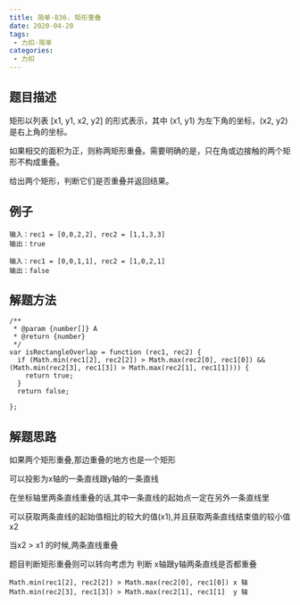 ```yaml
---
title: 简单-836. 矩形重叠
date: 2020-04-20
tags:
 - 力扣-简单
categories: 
 - 力扣
---
```

## 题目描述
矩形以列表 [x1, y1, x2, y2] 的形式表示，其中 (x1, y1) 为左下角的坐标，(x2, y2) 是右上角的坐标。

如果相交的面积为正，则称两矩形重叠。需要明确的是，只在角或边接触的两个矩形不构成重叠。

给出两个矩形，判断它们是否重叠并返回结果。

## 例子
```
输入：rec1 = [0,0,2,2], rec2 = [1,1,3,3]
输出：true
```
```
输入：rec1 = [0,0,1,1], rec2 = [1,0,2,1]
输出：false
```
## 解题方法

```
/**
 * @param {number[]} A
 * @return {number}
 */
var isRectangleOverlap = function (rec1, rec2) {
  if (Math.min(rec1[2], rec2[2]) > Math.max(rec2[0], rec1[0]) && (Math.min(rec2[3], rec1[3]) > Math.max(rec2[1], rec1[1]))) {
    return true;
  }
  return false;
  
};
```
## 解题思路
如果两个矩形重叠,那边重叠的地方也是一个矩形

可以投影为x轴的一条直线跟y轴的一条直线

在坐标轴里两条直线重叠的话,其中一条直线的起始点一定在另外一条直线里

可以获取两条直线的起始值相比的较大的值(x1),并且获取两条直线结束值的较小值  x2

当x2 > x1 的时候,两条直线重叠

题目判断矩形重叠则可以转向考虑为 判断 x轴跟y轴两条直线是否都重叠

```
Math.min(rec1[2], rec2[2]) > Math.max(rec2[0], rec1[0]) x 轴
Math.min(rec2[3], rec1[3]) > Math.max(rec2[1], rec1[1]  y 轴
```